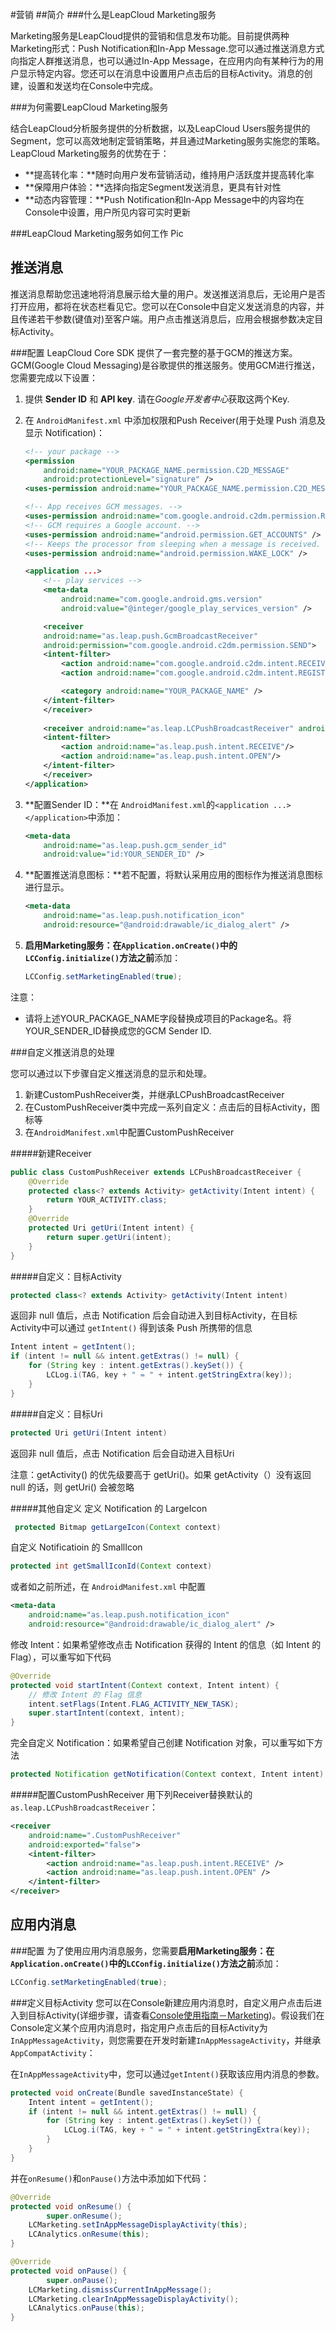 #营销
##简介
###什么是LeapCloud Marketing服务

Marketing服务是LeapCloud提供的营销和信息发布功能。目前提供两种Marketing形式：Push Notification和In-App Message.您可以通过推送消息方式向指定人群推送消息，也可以通过In-App Message，在应用内向有某种行为的用户显示特定内容。您还可以在消息中设置用户点击后的目标Activity。消息的创建，设置和发送均在Console中完成。

###为何需要LeapCloud Marketing服务

结合LeapCloud分析服务提供的分析数据，以及LeapCloud Users服务提供的Segment，您可以高效地制定营销策略，并且通过Marketing服务实施您的策略。LeapCloud Marketing服务的优势在于：


* **提高转化率：**随时向用户发布营销活动，维持用户活跃度并提高转化率
* **保障用户体验：**选择向指定Segment发送消息，更具有针对性
* **动态内容管理：**Push Notification和In-App Message中的内容均在Console中设置，用户所见内容可实时更新

###LeapCloud Marketing服务如何工作
Pic

## 推送消息
推送消息帮助您迅速地将消息展示给大量的用户。发送推送消息后，无论用户是否打开应用，都将在状态栏看见它。您可以在Console中自定义发送消息的内容，并且传递若干参数(键值对)至客户端。用户点击推送消息后，应用会根据参数决定目标Activity。

###配置
LeapCloud Core SDK 提供了一套完整的基于GCM的推送方案。GCM(Google Cloud Messaging)是谷歌提供的推送服务。使用GCM进行推送，您需要完成以下设置：

1. 提供 **Sender ID** 和 **API key**. 请在*Google开发者中心*获取这两个Key.
2. 在 `AndroidManifest.xml` 中添加权限和Push Receiver(用于处理 Push 消息及显示 Notification)：

	```xml
	<!-- your package -->
	<permission
	    android:name="YOUR_PACKAGE_NAME.permission.C2D_MESSAGE"
	    android:protectionLevel="signature" />
	<uses-permission android:name="YOUR_PACKAGE_NAME.permission.C2D_MESSAGE" />

	<!-- App receives GCM messages. -->
	<uses-permission android:name="com.google.android.c2dm.permission.RECEIVE" />
	<!-- GCM requires a Google account. -->
	<uses-permission android:name="android.permission.GET_ACCOUNTS" />
	<!-- Keeps the processor from sleeping when a message is received. -->
	<uses-permission android:name="android.permission.WAKE_LOCK" />

	<application ...>
	    <!-- play services -->
	    <meta-data
	        android:name="com.google.android.gms.version"
	        android:value="@integer/google_play_services_version" />

	    <receiver
	    android:name="as.leap.push.GcmBroadcastReceiver"
	    android:permission="com.google.android.c2dm.permission.SEND">
	    <intent-filter>
	        <action android:name="com.google.android.c2dm.intent.RECEIVE" />
	        <action android:name="com.google.android.c2dm.intent.REGISTRATION" />

	        <category android:name="YOUR_PACKAGE_NAME" />
	    </intent-filter>
	    </receiver>
	    
	    <receiver android:name="as.leap.LCPushBroadcastReceiver" android:exported="false">
	    <intent-filter>
	        <action android:name="as.leap.push.intent.RECEIVE"/>
	        <action android:name="as.leap.push.intent.OPEN"/>
	    </intent-filter>
		</receiver>
	</application>
	```
3. **配置Sender ID：**在 `AndroidManifest.xml`的`<application ...> </application>`中添加：

	```xml
	<meta-data
	    android:name="as.leap.push.gcm_sender_id"
	    android:value="id:YOUR_SENDER_ID" />
	```

4. **配置推送消息图标：**若不配置，将默认采用应用的图标作为推送消息图标进行显示。

	```xml
	<meta-data
	    android:name="as.leap.push.notification_icon"
	    android:resource="@android:drawable/ic_dialog_alert" />
	```
5. **启用Marketing服务：**在`Application.onCreate()`中的`LCConfig.initialize()`方法**之前**添加：

	```java
	LCConfig.setMarketingEnabled(true);
	```

注意：

* 请将上述YOUR\_PACKAGE\_NAME字段替换成项目的Package名。将YOUR\_SENDER\_ID替换成您的GCM Sender ID.

###自定义推送消息的处理

您可以通过以下步骤自定义推送消息的显示和处理。

1. 新建CustomPushReceiver类，并继承LCPushBroadcastReceiver
2. 在CustomPushReceiver类中完成一系列自定义：点击后的目标Activity，图标等
3. 在`AndroidManifest.xml`中配置CustomPushReceiver

#####新建Receiver

```java
public class CustomPushReceiver extends LCPushBroadcastReceiver {
	@Override
	protected class<? extends Activity> getActivity(Intent intent) {
		return YOUR_ACTIVITY.class;
	}
	@Override
	protected Uri getUri(Intent intent) {
		return super.getUri(intent);
	}
}
```

#####自定义：目标Activity
```java
protected class<? extends Activity> getActivity(Intent intent)
```

返回非 null 值后，点击 Notification 后会自动进入到目标Activity，在目标Activity中可以通过 `getIntent()` 得到该条 Push 所携带的信息

```java
Intent intent = getIntent();
if (intent != null && intent.getExtras() != null) {
    for (String key : intent.getExtras().keySet()) {
        LCLog.i(TAG, key + " = " + intent.getStringExtra(key));
    }
}
```

#####自定义：目标Uri
```java
protected Uri getUri(Intent intent)
```

返回非 null 值后，点击 Notification 后会自动进入目标Uri

注意：getActivity() 的优先级要高于 getUri()。如果 getActivity（）没有返回 null 的话，则 getUri() 会被忽略

#####其他自定义
定义 Notification 的 LargeIcon

```java
 protected Bitmap getLargeIcon(Context context)
```

自定义 Notificatioin 的 SmallIcon

```java
protected int getSmallIconId(Context context)
```

或者如之前所述，在 `AndroidManifest.xml` 中配置

```xml
<meta-data
    android:name="as.leap.push.notification_icon"
    android:resource="@android:drawable/ic_dialog_alert" />
```

修改 Intent：如果希望修改点击 Notification 获得的 Intent 的信息（如 Intent 的 Flag），可以重写如下代码

```java
@Override
protected void startIntent(Context context, Intent intent) {
	// 修改 Intent 的 Flag 信息
    intent.setFlags(Intent.FLAG_ACTIVITY_NEW_TASK);
    super.startIntent(context, intent);
}
```

完全自定义 Notification：如果希望自己创建 Notification 对象，可以重写如下方法

```java
protected Notification getNotification(Context context, Intent intent)
```

#####配置CustomPushReceiver
用下列Receiver替换默认的`as.leap.LCPushBroadcastReceiver`：

```xml
<receiver
    android:name=".CustomPushReceiver"
    android:exported="false">
    <intent-filter>
        <action android:name="as.leap.push.intent.RECEIVE" />
        <action android:name="as.leap.push.intent.OPEN" />
    </intent-filter>
</receiver>
```

## 应用内消息

###配置
为了使用应用内消息服务，您需要**启用Marketing服务：**在`Application.onCreate()`中的`LCConfig.initialize()`方法**之前**添加：

```java
LCConfig.setMarketingEnabled(true);
```

###定义目标Activity
您可以在Console新建应用内消息时，自定义用户点击后进入到目标Activity(详细步骤，请查看[Console使用指南－Marketing](LC_DOCS_LINK_PLACEHOLDER_USERMANUAL))。假设我们在Console定义某个应用内消息时，指定用户点击后的目标Activity为`InAppMessageActivity`，则您需要在开发时新建`InAppMessageActivity`，并继承`AppCompatActivity`：

在`InAppMessageActivity`中，您可以通过`getIntent()`获取该应用内消息的参数。

```java
protected void onCreate(Bundle savedInstanceState) {
	Intent intent = getIntent();
	if (intent != null && intent.getExtras() != null) {
		for (String key : intent.getExtras().keySet()) {
			LCLog.i(TAG, key + " = " + intent.getStringExtra(key));
		}
	}
}
```

并在`onResume()`和`onPause()`方法中添加如下代码：

```java
@Override
protected void onResume() {
		super.onResume();
	LCMarketing.setInAppMessageDisplayActivity(this);
	LCAnalytics.onResume(this);
}

@Override
protected void onPause() {
		super.onPause();
	LCMarketing.dismissCurrentInAppMessage();
	LCMarketing.clearInAppMessageDisplayActivity();
	LCAnalytics.onPause(this);
}
```